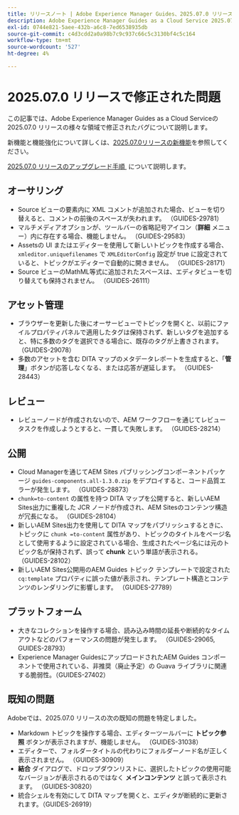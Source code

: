 ```yaml
---
title: リリースノート | Adobe Experience Manager Guides、2025.07.0 リリースの問題を修正しました
description: Adobe Experience Manager Guides as a Cloud Service 2025.07.0 リリースのバグ修正について説明します。
exl-id: 0744e821-5aee-432b-a6c8-7ed6538935db
source-git-commit: c4d3cdd2a0a98b7c9c937c66c5c3130bf4c5c164
workflow-type: tm+mt
source-wordcount: '527'
ht-degree: 4%

---
```


# 2025.07.0 リリースで修正された問題

この記事では、Adobe Experience Manager Guides as a Cloud Serviceの 2025.07.0 リリースの様々な領域で修正されたバグについて説明します。

新機能と機能強化について詳しくは、[&#x200B; 2025.07.0リリースの新機能](whats-new-2025-07-0.md)を参照してください。

[2025.07.0 リリースのアップグレード手順 &#x200B;](upgrade-instructions-2025-07-0.md) について説明します。

## オーサリング

- Source ビューの要素内に XML コメントが追加された場合、ビューを切り替えると、コメントの前後のスペースが失われます。 （GUIDES-29781）
- マルチメディアオプションが、ツールバーの省略記号アイコン（**詳細** メニュー）内に存在する場合、機能しません。 （GUIDES-29583）
- Assetsの UI またはエディターを使用して新しいトピックを作成する場合、`xmleditor.uniquefilenames` で `XMLEditorConfig` 設定が true に設定されていると、トピックがエディターで自動的に開きません。 （GUIDES-28171）
- Source ビューのMathML等式に追加されたスペースは、エディタビューを切り替えても保持されません。 （GUIDES-26111）

## アセット管理

- ブラウザーを更新した後にオーサービューでトピックを開くと、以前にファイルプロパティパネルで適用したタグは保持されず、新しいタグを追加すると、特に多数のタグを選択できる場合に、既存のタグが上書きされます。 （GUIDES-29078）
- 多数のアセットを含む DITA マップのメタデータレポートを生成すると、「**管理**」ボタンが応答しなくなる、または応答が遅延します。 （GUIDES-28443）

## レビュー

- レビューノードが作成されないので、AEM ワークフローを通じてレビュータスクを作成しようとすると、一貫して失敗します。 （GUIDES-28214）

## 公開

- Cloud Managerを通じてAEM Sites パブリッシングコンポーネントパッケージ `guides-components.all-1.3.0.zip` をデプロイすると、コード品質エラーが発生します。 （GUIDES-28873）
- `chunk=to-content` の属性を持つ DITA マップを公開すると、新しいAEM Sites出力に重複した JCR ノードが作成され、AEM Sitesのコンテンツ構造が冗長になる。 （GUIDES-28104）
- 新しいAEM Sites出力を使用して DITA マップをパブリッシュするときに、トピックに `chunk =to-content` 属性があり、トピックのタイトルをページ名として使用するように設定されている場合、生成されたページ名には元のトピック名が保持されず、誤って **chunk** という単語が表示される。 （GUIDES-28102）
- 新しいAEM Sites公開用のAEM Guides トピック テンプレートで設定された `cq:template` プロパティに誤った値が表示され、テンプレート構造とコンテンツのレンダリングに影響します。 （GUIDES-27789）


## プラットフォーム

- 大きなコレクションを操作する場合、読み込み時間の延長や断続的なタイムアウトなどのパフォーマンスの問題が発生します。 （GUIDES-29065, GUIDES-28793）
- Experience Manager GuidesにアップロードされたAEM Guides コンポーネントで使用されている、非推奨（廃止予定）の Guava ライブラリに関連する脆弱性。（GUIDES-27402）

## 既知の問題

Adobeでは、2025.07.0 リリースの次の既知の問題を特定しました。

- Markdown トピックを操作する場合、エディターツールバーに **トピック参照** ボタンが表示されますが、機能しません。 （GUIDES-31038）
- エディターで、フォルダータイトルの代わりにフォルダーノード名が正しく表示されません。 （GUIDES-30909）
- **結合** ダイアログで、ドロップダウンリストに、選択したトピックの使用可能なバージョンが表示されるのではなく **メインコンテンツ** と誤って表示されます。 （GUIDES-30820）
- 統合シェルを有効にして DITA マップを開くと、エディタが断続的に更新されます。（GUIDES-26919）

